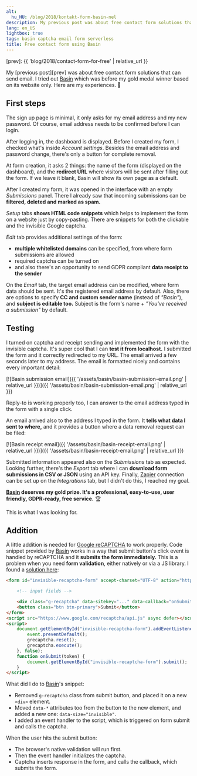 ```yaml
---
alt:
  hu_HU: /blog/2018/kontakt-form-basin-nel
description: My previous post was about free contact form solutions that can be inserted into static sites and can send email. I tried out Basin which won my gold prize before based on its website only. Here are my experiences.
lang: en_US
lightbox: true
tags: basin captcha email form serverless
title: Free contact form using Basin
---
```

[prev]: {{ 'blog/2018/contact-form-for-free' | relative_url }}

My [previous post][prev] was about free contact form solutions that can send email. I tried out [Basin][basin] which was before my gold medal winner based on its website only. Here are my experiences. 🙂



## First steps

The sign up page is minimal, it only asks for my email address and my new password. Of course, email address needs to be confirmed before I can login.

After logging in, the dashboard is displayed. Before I created my form, I checked what's inside *Account settings*. Besides the email address and password change, there's only a button for complete removal.

At form creation, it asks 2 things: the name of the form (displayed on the dashboard), and the **redirect URL** where visitors will be sent after filling out the form. If we leave it blank, Basin will show its own page as a default.

After I created my form, it was opened in the interface with an empty *Submissions* panel. There I already saw that incoming submissions can be **filtered, deleted and marked as spam.**

*Setup* tabs **shows HTML code snippets** which helps to implement the form on a website just by copy-pasting. There are snippets for both the clickable and the invisible Google captcha.

*Edit* tab provides additional settings of the form:

* **multiple whitelisted domains** can be specified, from where form submissions are allowed
* required captcha can be turned on
* and also there's an opportunity to send GDPR compliant **data receipt to the sender**

On the *Email* tab, the target email address can be modified, where form data should be sent. It's the registered email address by default. Also, there are options to specify **CC and custom sender name** (instead of *"Basin"*), and **subject is editable too.** Subject is the form's name + *"You've received a submission"* by default.



## Testing

I turned on captcha and receipt sending and implemented the form with the invisible captcha. It's super cool that I can **test it from localhost.** I submitted the form and it correctly redirected to my URL. The email arrived a few seconds later to my address. The email is formatted nicely and contains every important detail:

[![Basin submission email]({{ '/assets/basin/basin-submission-email.png' | relative_url }})]({{ '/assets/basin/basin-submission-email.png' | relative_url }})

Reply-to is working properly too, I can answer to the email address typed in the form with a single click.

An email arrived also to the address I typed in the form. It **tells what data I sent to where,** and it provides a button where a data removal request can be filed:

[![Basin receipt email]({{ '/assets/basin/basin-receipt-email.png' | relative_url }})]({{ '/assets/basin/basin-receipt-email.png' | relative_url }})

Submitted information appeared also on the *Submissions* tab as expected. Looking further, there's the *Export* tab where I can **download form submissions in CSV or JSON** using an API key. Finally, [Zapier][zapier] connection can be set up on the *Integrations* tab, but I didn't do this, I reached my goal.

**[Basin][basin] deserves my gold prize. It's a professional, easy-to-use, user friendly, GDPR-ready, free service.** 🏆

This is what I was looking for.



## Addition

A little addition is needed for [Google reCAPTCHA][recaptcha] to work properly. Code snippet provided by [Basin][basin] works in a way that submit button's click event is handled by reCAPTCHA and it **submits the form immediately.** This is a problem when you need **form validation**, either natively or via a JS library. I found a [solution here][so-recaptcha]:

```html
<form id="invisible-recaptcha-form" accept-charset="UTF-8" action="https://usebasin.com/f/..." method="POST">

	<!-- input fields -->

	<div class="g-recaptcha" data-sitekey="..." data-callback="onSubmit" data-badge="inline" data-size="invisible"></div>
	<button class="btn btn-primary">Submit</button>
</form>
<script src="https://www.google.com/recaptcha/api.js" async defer></script>
<script>
	document.getElementById("invisible-recaptcha-form").addEventListener("submit", function(){
		event.preventDefault();
		grecaptcha.reset();
		grecaptcha.execute();
	}, false);
	function onSubmit(token) {
		document.getElementById("invisible-recaptcha-form").submit();
	}
</script>
```

What did I do to [Basin][basin]'s snippet:

* Removed `g-recaptcha` class from submit button, and placed it on a new `<div>` element.
* Moved `data-*` attributes too from the button to the new element, and added a new one: `data-size="invisible"`.
* I added an event handler to the script, which is triggered on form submit and calls the captcha.

When the user hits the submit button:

* The browser's native validation will run first.
* Then the event handler initializes the captcha.
* Captcha inserts response in the form, and calls the callback, which submits the form.



[basin]: https://usebasin.com/
[recaptcha]: https://developers.google.com/recaptcha/
[so-recaptcha]: https://stackoverflow.com/a/41694352/2418224
[zapier]: https://zapier.com/